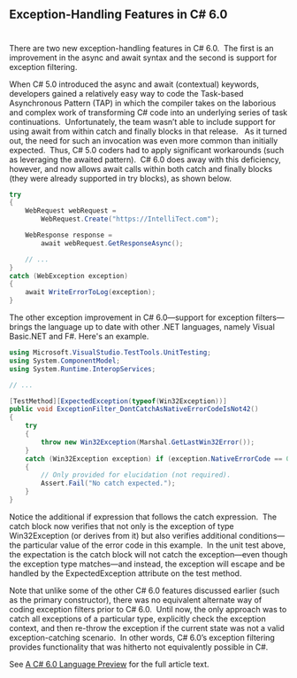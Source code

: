 

## Exception-Handling Features in C# 6.0
#
There are two new exception-handling features in C# 6.0.  The first is an improvement in the async and await syntax and the second is support for exception filtering.

When C# 5.0 introduced the async and await (contextual) keywords, developers gained a relatively easy way to code the Task-based Asynchronous Pattern (TAP) in which the compiler takes on the laborious and complex work of transforming C# code into an underlying series of task continuations.  Unfortunately, the team wasn’t able to include support for using await from within catch and finally blocks in that release.   As it turned out, the need for such an invocation was even more common than initially expected.  Thus, C# 5.0 coders had to apply significant workarounds (such as leveraging the awaited pattern).  C# 6.0 does away with this deficiency, however, and now allows await calls within both catch and finally blocks (they were already supported in try blocks), as shown below.

```csharp
try
{
    WebRequest webRequest =
        WebRequest.Create("https://IntelliTect.com");

    WebResponse response =
        await webRequest.GetResponseAsync();

    // ...
}
catch (WebException exception)
{
    await WriteErrorToLog(exception);
}
```

The other exception improvement in C# 6.0—support for exception filters—brings the language up to date with other .NET languages, namely Visual Basic.NET and F#. Here's an example.

```csharp
using Microsoft.VisualStudio.TestTools.UnitTesting;
using System.ComponentModel;
using System.Runtime.InteropServices;

// ...

[TestMethod][ExpectedException(typeof(Win32Exception))]
public void ExceptionFilter_DontCatchAsNativeErrorCodeIsNot42()
{
    try
    {
        throw new Win32Exception(Marshal.GetLastWin32Error());
    }
    catch (Win32Exception exception) if (exception.NativeErrorCode == 0x00042)
    {
        // Only provided for elucidation (not required).
        Assert.Fail("No catch expected."); 
    }
}
```

Notice the additional if expression that follows the catch expression.  The catch block now verifies that not only is the exception of type Win32Exception (or derives from it) but also verifies additional conditions—the particular value of the error code in this example.  In the unit test above, the expectation is the catch block will not catch the exception—even though the exception type matches—and instead, the exception will escape and be handled by the ExpectedException attribute on the test method.

Note that unlike some of the other C# 6.0 features discussed earlier (such as the primary constructor), there was no equivalent alternate way of coding exception filters prior to C# 6.0.  Until now, the only approach was to catch all exceptions of a particular type, explicitly check the exception context, and then re-throw the exception if the current state was not a valid exception-catching scenario.  In other words, C# 6.0’s exception filtering provides functionality that was hitherto not equivalently possible in C#.

See [A C# 6.0 Language Preview](https://msdn.microsoft.com/en-us/magazine/dn683793.aspx) for the full article text.
